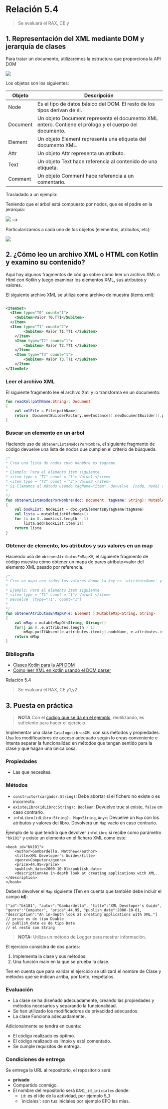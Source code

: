 # Relación 5.4

> Se evaluará el RAX, CE y

## 1. Representación del XML mediante DOM y jerarquía de clases

Para tratar un documento, utilizaremos la estructura que proporciona la API DOM

![](../../../resources/img/5_4/jerarquiaDOM.png)

Los objetos son los siguientes:

| Objeto | Descripción |
|---------------------------------------------	|------------------------	|
| Node | Es el tipo de datos básico del DOM. El resto de los tipos derivan de él.|
| Document | Un objeto Document representa el documento XML entero. Contiene el prólogo y el cuerpo del documento. |
| Element | Un objeto Element representa una etiqueta del documento XML.|
| Attr | Un objeto Attr representa un atributo.|
| Text | Un objeto Text hace referencia al contenido de una etiqueta. |
| Comment | Un objeto Comment hace referencia a un comentario.| 

Trasladado a un ejemplo:

Teniendo que el árbol está compuesto por nodos, que es el padre en la jerarquía:

![](../../../resources/img/5_4/XmlDescription.png) -->

Particularizamos a cada uno de los objetos (elementos, atributos, etc):

![](../../../resources/img/5_4/xml-book.png)

<!-- ![](../../../resources/img/5_4/html-tree.png)  -->

## 2. ¿Cómo leo un archivo XML o HTML con Kotlin y examino su contenido?

Aquí hay algunos fragmentos de código sobre cómo leer un archivo XML o Html con Kotlin y luego examinar los elementos
XML, sus atributos y valores.

El siguiente archivo XML se utiliza como archivo de muestra (items.xml):

~~~xml

<ItemSet>
  <Item type="T0" count="1">
    <Subitem>Valor T0.TT1</Subitem>
  </Item>
  <Item type="T1" count="2">
        <Subitem> Valor T1.TT1 </Subitem>
    </Item>
    <Item type="T2" count="1">
        <Subitem> Valor T2.TT1 </Subitem>
    </Item>
    <Item type="T3" count="1">
        <Subitem> Valor T3.TT1 </Subitem>
    </Item>
</ItemSet>
~~~
### Leer el archivo XML
El siguiente fragmento lee el archivo Xml y lo transforma en un documento:

~~~kt
fun readXml(pathName:String): Document 
{
    val xmlFile = File(pathName)
    return  DocumentBuilderFactory.newInstance().newDocumentBuilder().parse(xmlFile)
}
~~~
### Buscar un elemento en un árbol
Haciendo uso de `obtenerListaNodosPorNombre`, el siguiente fragmento de código devuelve una lista de nodos que cumplen el criterio de búsqueda.

~~~kt
/*
* Crea una lista de nodos cuyo nonmbre es tagname
*
* Ejemplo: Para el elemento item siguiente
* <item type = "T1" count = "1"> Value1 </item>
* <item type = "T2" count = "3"> Value2 </item>
* Si llamamos al método usando tagName="item", devuelve  [node, node] donde node.tagname="item"
*
*/
fun obtenerListaNodosPorNombre(doc: Document, tagName: String): MutableList<Node>
{
    val bookList: NodeList = doc.getElementsByTagName(tagName)
    val lista = mutableListOf<Node>()
    for (i in 0..bookList.length - 1)
        lista.add(bookList.item(i))
    return lista
}
~~~

### Obtener de elemento, los atributos y sus valores en un map
Haciendo uso de `obtenerAtributosEnMapKV`, el siguiente fragmento de código muestra cómo obtener un mapa de pares atributo=valor del elemento XML pasado por referencia.


~~~kt
/*
* Cree un mapa con todos los valores donde la key es 'attributeName' y su valor es 'attributeValue'
*
* Ejemplo: Para el elemento item siguiente
* <item type = "T1" count = "1"> Value1 </item>
* Devuelve  [type="T1", count="1"]
*
*/
fun obtenerAtributosEnMapKV(e: Element ):MutableMap<String, String>
{
    val mMap = mutableMapOf<String, String>()
    for(j in 0..e.attributes.length - 1)
        mMap.putIfAbsent(e.attributes.item(j).nodeName, e.attributes.item(j).nodeValue)
    return mMap
}

~~~

### Bibliografía

- [Clases Kotlin para la API DOM](https://kotlinlang.org/api/latest/jvm/stdlib/org.w3c.dom/)
- [Como leer XML en kotlin usando el DOM parser](https://turreta.com/2017/07/07/how-to-read-xml-in-kotlin-using-dom-parser/)

Relación 5.4
> Se evaluará el RAX, CE y1,y2

## 3. Puesta en práctica

> **NOTA** Con el [codigo que se da en el ejemplo](./XMLDocument.kt), reutilizando, es suficiente para hacer el ejercicio.

Implementar una clase `CatalogoLibrosXML` con sus métodos y propiedades. Usa los modificadores de acceso adecuado según
lo creas conveniente e intenta separar la funcionalidad en métodos que tengan sentido para la clase y que hagan una
única cosa.

### Propiedades

- Las que necesites.

### Métodos

- `constructor(cargador:String)`: Debe abortar si el fichero no existe o es incorrecto.
- `existeLibro(idLibro:String): Boolean`: Devuelve true si existe, `false` en caso contrario.
- `infoLibro(idLibro:String): Map<String,Any>`: Devuelve un `Map` con los atributos y valores del libro. Devolverá
  un `Map` vacío en caso contrario.

Ejemplo de lo que tendría que devolver `infoLibro` si recibe como parámetro `"bk101"` y existe un elemento en el fichero XML como este:
~~~
<book id="bk101">
    <author>Gambardella, Matthew</author>
    <title>XML Developer's Guide</title>
    <genre>Computer</genre>
    <price>44.95</price>
    <publish_date>2000-10-01</publish_date>
    <description>An in-depth look at creating applications with XML.</description>
</book>
~~~
Deberá devolver el `Map` siguiente (Ten en cuenta que también debe incluir el campo **id**):
~~~
["id":"bk101", "autor":"Gambardella", "title":"XML Developer's Guide", "genre":"Computer", "price":44.95, "publish_date":2000-10-01, "description":"An in-depth look at creating applications with XML."]
// price es de tipo Double 
// publish_date es de tipo Date
// el resto son String
~~~

> **NOTA:** Utiliza un método de Logger para mostrar información.

El ejercicio consistirá de dos partes:

1. Implementa la clase y sus métodos. 
2. Una función main en la que se prueba la clase. 
   
Ten en cuenta que para validar el ejercicio se utilizará el nombre de Clase y métodos que se indican arriba, por tanto, respétalos. 

### Evaluación
- La clase se ha diseñado adecuadamente, creando las propiedades y métodos necesarios y separando la funcionalidad.
- Se han utilizado los modificadores de privacidad adecuados. 
- La clase Funciona adecuadamente.

Adicionalmente se tendrá en cuenta:
- El código realizado es óptimo.
- El código realizado es limpio y está comentado.
- Se cumple requisitos de entrega.

### Condiciones de entrega
Se entrega la URL al repositorio, el repositorio será: 
- **privado**
- Compartido conmigo.
- El nombre del repositorio será `DAM1_id_iniciales` donde:
  - `id`: es el ide de la actividad, por ejemplo 5_1
  - `iniciales': son tus iniciales por ejemplo EFO las mias.
